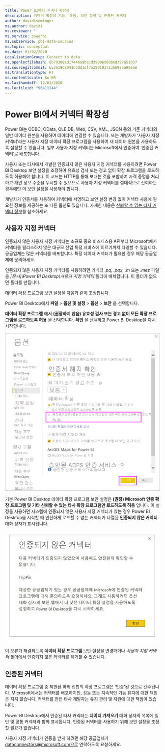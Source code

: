 ```yaml
---
title: Power BI에서 커넥터 확장성
description: 커넥터 확장성 기능, 특징, 보안 설정 및 인증된 커넥터
author: davidiseminger
ms.author: davidi
ms.reviewer: ''
ms.service: powerbi
ms.subservice: pbi-data-sources
ms.topic: conceptual
ms.date: 01/02/2020
LocalizationGroup: Connect to data
ms.openlocfilehash: 6b78309ad17446aabacd39006968b6d397a51037
ms.sourcegitcommit: 653e18d7041d3dd1cf7a38010372366975a98eae
ms.translationtype: HT
ms.contentlocale: ko-KR
ms.lasthandoff: 12/01/2020
ms.locfileid: "96411244"
---
```

# <a name="connector-extensibility-in-power-bi"></a>Power BI에서 커넥터 확장성

Power BI는 ODBC, OData, OLE DB, Web, CSV, XML, JSON 등의 기존 커넥터와 일반 데이터 원본을 사용하여 데이터에 연결할 수 있습니다. 또는 개발자가 ‘사용자 지정 커넥터’라는 사용자 지정 데이터 확장 프로그램을 사용하여 새 데이터 원본을 사용하도록 설정할 수 있습니다.  일부 사용자 지정 커넥터는 Microsoft에서 인증하여 ‘인증된 커넥터’로 배포합니다. 

사용자 또는 타사에서 개발한 인증되지 않은 사용자 지정 커넥터를 사용하려면 Power BI Desktop 보안 설정을 조정하여 유효성 검사 또는 경고 없이 확장 프로그램을 로드하도록 허용해야 합니다. 이 코드는 HTTP를 통해 보내는 것을 포함하여 자격 증명을 처리하고 개인 정보 수준을 무시할 수 있으므로 사용자 지정 커넥터를 절대적으로 신뢰하는 경우에만 이 보안 설정을 사용해야 합니다.

개발자가 인증서를 사용하여 커넥터에 서명하고 보안 설정 변경 없이 커넥터 사용에 필요한 정보를 제공하는 또 다른 옵션도 있습니다. 자세한 내용은 [신뢰할 수 있는 타사 커넥터 정보](desktop-trusted-third-party-connectors.md)를 참조하세요.

## <a name="custom-connectors"></a>사용자 지정 커넥터

인증되지 않은 사용자 지정 커넥터는 소규모 중요 비즈니스용 API부터 Microsoft에서 커넥터를 릴리스하지 않은 대규모 산업 특정 서비스에 이르기까지 다양할 수 있습니다. 공급업체는 많은 커넥터를 배포합니다. 특정 데이터 커넥터가 필요한 경우 해당 공급업체에 문의하세요. 

인증되지 않은 사용자 지정 커넥터를 사용하려면 커넥터 *.pq*, *.pqx*, *.m* 또는 *.mez* 파일을 *\[문서]\\Power BI Desktop\\사용자 지정 커넥터* 폴더에 배치합니다. 이 폴더가 없으면 폴더를 만듭니다.

데이터 확장 프로그램 보안 설정을 다음과 같이 조정합니다.

Power BI Desktop에서 **파일** > **옵션 및 설정** > **옵션** > **보안** 을 선택합니다.

**데이터 확장 프로그램** 에서 **(권장하지 않음) 유효성 검사 또는 경고 없이 모든 확장 프로그램을 로드하도록 허용** 을 선택합니다. **확인** 을 선택하고 Power BI Desktop을 다시 시작합니다. 

![데이터 확장 프로그램의 인증되지 않은 사용자 지정 커넥터 허용 보안 옵션](media/desktop-connector-extensibility/data-extension-security-1.png)

기본 Power BI Desktop 데이터 확장 프로그램 보안 설정은 **(권장) Microsoft 인증 확장 프로그램 및 기타 신뢰할 수 있는 타사 확장 프로그램만 로드하도록 허용** 입니다. 이 설정을 사용하면 시스템에 인증되지 않은 사용자 지정 커넥터가 있는 경우 Power BI Desktop을 시작할 때 안전하게 로드할 수 없는 커넥터가 나열된 **인증되지 않은 커넥터** 대화 상자가 표시됩니다.

![인증되지 않은 커넥터 대화 상자](media/desktop-connector-extensibility/data-extension-security-2.png)

이 오류가 해결되도록 **데이터 확장 프로그램** 보안 설정을 변경하거나 *사용자 지정 커넥터* 폴더에서 인증되지 않은 커넥터를 제거할 수 있습니다.

## <a name="certified-connectors"></a>인증된 커넥터

데이터 확장 프로그램 중 제한된 하위 집합의 확장 프로그램은 ‘인증’된 것으로 간주됩니다.  Microsoft에서는 커넥터를 배포하지만, 성능 또는 지속적인 기능 유지에 대한 책임은 지지 않습니다. 커넥터를 만든 타사 개발자는 유지 관리 및 지원에 대한 책임이 있습니다. 

Power BI Desktop에서 인증된 타사 커넥터는 **데이터 가져오기** 대화 상자의 목록에 일반 및 공통 커넥터와 함께 표시됩니다. 인증된 커넥터를 사용하기 위해 보안 설정을 조정할 필요가 없습니다.

사용자 지정 커넥터가 인증을 받게 하려면 해당 공급업체가 dataconnectors@microsoft.com으로 연락하도록 요청하세요.
